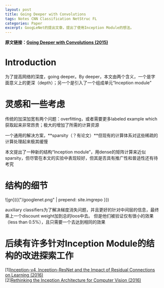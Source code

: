 ```yaml
---
layout: post
title: Going Deeper with Convolutions
tags: Notes CNN Classification NetStruc FL
categories: Paper
excerpt: GoogLeNet的提出文章，提出了使用Inception Module的想法。
---
```


**原文链接：[Going Deeper with Convolutions (2015)](https://arxiv.org/pdf/1409.4842.pdf)**

# Introduction

为了提高网络的深度，going deeper。By deeper，本文由两个含义，一个是字面意义上的更深（depth）；另一个是引入了一个组成单元“Inception module”

# 灵感和一些考虑

传统的加深加宽有两个问题：overfitting，或者需要更多labeled example which获取起来非常昂贵；极大的增加了所需的计算资源

一个通用的解决方案，**sparsity（？有论文）**但现有的计算体系对这些稀疏的计算处理起来极其缓慢

本文提出了一种新的结构“Inception module”，用dense的矩阵计算来近似sparsity，但尽管在本文的实验中表现较好，但其是否具有推广性和普适性还有待考究

# 结构的细节
![gn]({{"/googlenet.png" | prepend: site.imgrepo }})

auxiliary classifiers为了解决梯度消失问题，并且更好的针对中间层的信息，最终乘上一个discount weight加到总的loos中去。
但是他们被验证仅有很小的效果（less than 0.5%），且只需要一个去达到相同的效果

# 后续有许多针对Inception Module的结构的改进探索工作
\[1\][Inception-v4, Inception-ResNet and the Impact of Residual Connections on Learning (2016)](https://arxiv.org/pdf/1602.07261v1.pdf) <br />
\[2\][Rethinking the Inception Architecture for Computer Vision (2016)](https://arxiv.org/pdf/1512.00567.pdf)